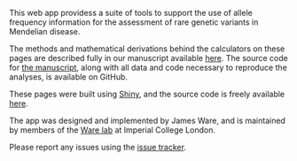 This web app providess a suite of tools to support the use of allele frequency information for the assessment of rare genetic variants in Mendelian disease.

The methods and mathematical derivations behind the calculators on these pages are described fully in our manuscript available [here](insertLink).  The source code for [the manuscript](insertlink), along with all data and code necessary to reproduce the analyses, is available on GitHub.

These pages were built using [Shiny](http://shiny.rstudio.com), and the source code is freely available [here](https://github.com/jamesware/alleleFrequencyApp).

The app was designed and implemented by James Ware, and is maintained by members of the [Ware lab](http://www.imperial.ac.uk/people/j.ware) at Imperial College London.

Please report any issues using the [issue tracker](https://github.com/jamesware/alleleFrequencyApp/issues/new).